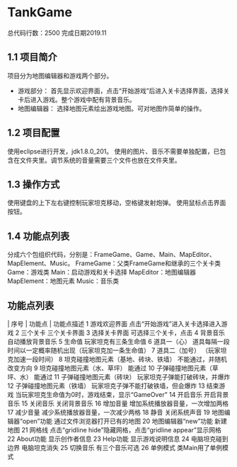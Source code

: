 # TankGame
总代码行数：2500
完成日期2019.11

## 1.1	项目简介
项目分为地图编辑器和游戏两个部分。
* 游戏部分：
首先显示欢迎界面，点击“开始游戏”后进入关卡选择界面，选择关卡后进入游戏。整个游戏中配有背景音乐。
* 地图编辑器：
选择地图元素绘出游戏地图。可对地图作简单的操作。

## 1.2	项目配置
使用eclipse进行开发，jdk1.8.0_201。
使用的图片、音乐不需要单独配置，已包含在文件夹里。调节系统的音量需要三个文件也放在文件夹里。

## 1.3	操作方式
使用键盘的上下左右键控制玩家坦克移动，空格键发射炮弹。
使用鼠标点击界面按钮。

## 1.4	功能点列表
分成六个包组织代码，分别是：FrameGame、Game、Main、MapEditor、MapElement、Music。
FrameGame：父类FrameGame和继承的三个关卡类
Game：游戏类
Main：启动游戏和关卡选择
MapEditor：地图编辑器
MapElement：地图元素
Music：音乐类

## 功能点列表
| 序号 | 功能点 |	功能点描述
1	游戏欢迎界面	点击“开始游戏”进入关卡选择进入游戏
2	三个关卡	三个关卡界面
3	选择关卡界面	可选择三个关卡，点击
4	背景音乐	自动播放背景音乐
5	生命值	玩家坦克有三条生命值
6	道具一（心）	道具每隔一段时间以一定概率随机出现（玩家坦克加一条生命值）
7	道具二（加号）	（玩家坦克加速一段时间）
8	坦克碰撞地图元素（基地、砖块、铁墙）	不能通过，并随机改变方向
9	坦克碰撞地图元素（水、草坪）	能通过
10	子弹碰撞地图元素（草坪、水）	能通过
11	子弹碰撞地图元素（砖块）	玩家坦克子弹能打破砖块，并爆炸
12	子弹碰撞地图元素（铁墙）	玩家坦克子弹不能打破铁墙，但会爆炸
13	结束游戏	当玩家坦克生命值为0时，游戏结束，显示“GameOver”
14	开启音乐	开启背景音乐
15	关闭音乐	关闭背景音乐
16	增加音量	增加系统播放器音量，一次增加两格
17	减少音量	减少系统播放器音量，一次减少两格
18	静音	关闭系统声音
19	地图编辑器“open”功能	通过文件浏览器打开已有的地图
20	地图编辑器“new”功能	新建地图
21	网格线	点击“gridline hide”隐藏网格，点击“gridline appear”显示网格
22	About功能	显示创作者信息
23	Help功能	显示游戏说明信息
24	电脑坦克碰到边界	电脑坦克消失
25	切换音乐	有三个音乐可选
26	单例模式	类Main用了单例模式
